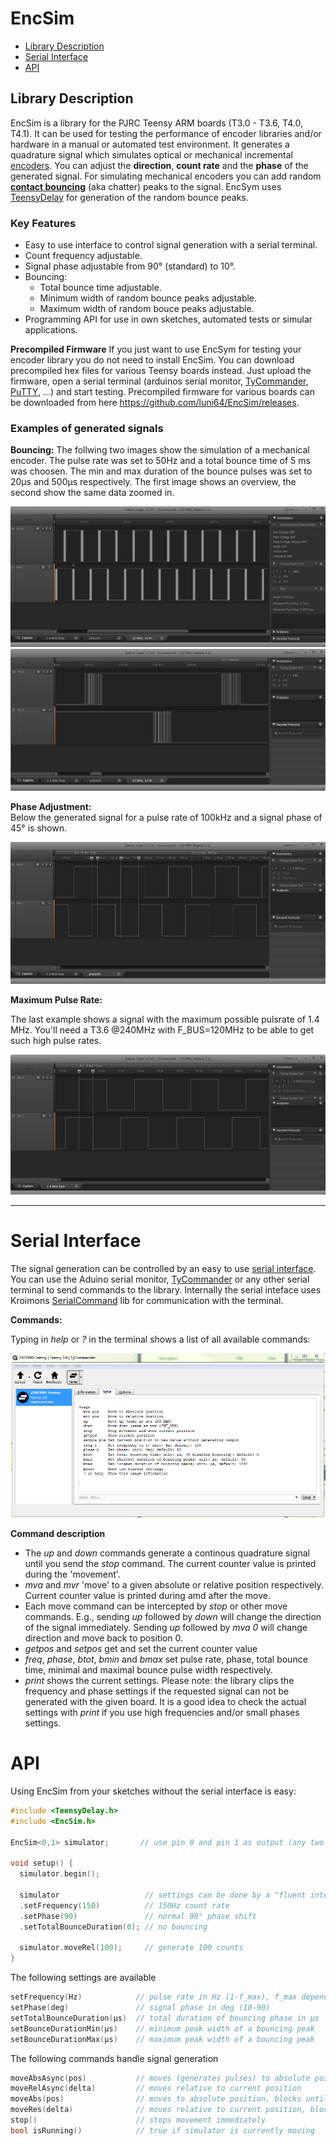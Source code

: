# EncSim
- [Library Description](#library-description)
- [Serial Interface](#serial-interface)
- [API](#api)

## Library Description 
EncSim is a library for the PJRC Teensy ARM boards (T3.0 - T3.6, T4.0, T4.1). It can be used for testing the performance of encoder libraries and/or hardware in a manual or automated test environment. It generates a quadrature signal which simulates optical or mechanical incremental [encoders](https://en.wikipedia.org/wiki/Rotary_encoder#Incremental_rotary_encoder). You can adjust the **direction**, **count rate** and the **phase** of the generated signal. For simulating mechanical encoders you can add  random [**contact bouncing**](https://en.wikipedia.org/wiki/Switch#Contact_bounce) (aka chatter) peaks to the signal. EncSym uses [TeensyDelay](https://github.com/luni64/TeensyDelay) for generation of the random bounce peaks.

### Key Features
- Easy to use interface to control signal generation with a serial terminal.
- Count frequency adjustable.
- Signal phase adjustable from 90° (standard) to 10°.
- Bouncing:
  - Total bounce time adjustable.
  - Minimum width of random bounce peaks adjustable.
  - Maximum width of random bouce peaks adjustable.
- Programming API for use in own sketches, automated tests or simular applications.

**Precompiled Firmware** 
If you just want to use EncSym for testing your encoder library you do not need to install EncSim. You can download precompiled hex files for various Teensy boards instead. Just upload the firmware, open a serial terminal (arduinos serial monitor, [TyCommander](https://github.com/Koromix/tytools),  [PuTTY](http://www.putty.org/), ...) and start testing. Precompiled firmware for various boards can be downloaded from here https://github.com/luni64/EncSim/releases.


### Examples of generated signals
**Bouncing:** 
The follwing two images show the simulation of a mechanical encoder. The pulse rate was set to 50Hz and a total bounce time of 5 ms was choosen. The min and max duration of the bounce pulses was set to 20µs and 500µs respectively. The first image shows an overview, the second show the same data zoomed in.

![50Hz with enabled bouncing](/media/50Hz_bounce5000_20_500.PNG?raw=true "50 Hz bouncing")
![50Hz with enabled bouncing](/media/50Hz_bounce5000_20_500_zoom.PNG?raw=true "50 Hz bouncing")

**Phase Adjustment:**  
Below the generated signal for a pulse rate of 100kHz and a signal phase of 45° is shown.

![100kHz, 45deg](/media/100kHz45deg.PNG?raw=true "100KHz, 45deg")

**Maximum Pulse Rate:**

The last example shows a signal with the maximum possible pulsrate of 1.4 MHz. You'll need a T3.6 @240MHz with F_BUS=120MHz to be able to get such high pulse rates. 

![100kHz, 45deg](/media/1_4MHz.PNG?raw=true)

*** 

# Serial Interface
The signal generation can be controlled by an easy to use [serial interface](https://github.com/luni64/EncSim/tree/master/examples/SerialControl). You can use the Aduino serial monitor,  [TyCommander](https://github.com/Koromix/tytools) or any other serial terminal to send commands to the library. Internally the serial inteface uses Kroimons [SerialCommand](https://github.com/kroimon/Arduino-SerialCommand) lib for communication with the terminal.

**Commands:**

Typing in *help* or *?* in the terminal shows a list of all available commands:

![help output](/media/interface.PNG?raw=true)

**Command description**

- The *up* and *down* commands generate a continous quadrature signal until you send the *stop* command. The current counter value is printed during the 'movement'.
- *mva* and *mvr* 'move' to a given absolute or relative position respectively. Current counter value is printed during amd after the move.
- Each move command can be intercepted by *stop* or other move commands. E.g., sending *up* followed by *down* will change the direction of the signal immediately. Sending *up* followed by *mva 0* will change direction and move back to position 0.
- *getpos* and *setpos* get and set the current counter value
- *freq*, *phase*, *btot*, *bmin* and *bmax* set pulse rate, phase, total bounce time, minimal and maximal bounce pulse width respectively.
- *print* shows the current settings.  Please note: the library clips the frequency and phase settings if the requested signal can not be generated with the given board. It is a good idea to check the actual settings with *print* if you use high frequencies and/or small phases settings.

# API
Using EncSim from your sketches without the serial interface is easy:
```c++
#include <TeensyDelay.h>
#include <EncSim.h>

EncSim<0,1> simulator;       // use pin 0 and pin 1 as output (any two digital pins can be used)

void setup() {
  simulator.begin();

  simulator                   // settings can be done by a "fluent interface"
  .setFrequency(150)          // 150Hz count rate
  .setPhase(90)               // normal 90° phase shift
  .setTotalBounceDuration(0); // no bouncing
  
  simulator.moveRel(100);     // generate 100 counts
}
```
The following settings are available
```c++
setFrequency(Hz)            // pulse rate in Hz (1-f_max), f_max depends on board and F_BUS settings
setPhase(deg)               // signal phase in deg (10-90)
setTotalBounceDuration(µs)  // total duration of bouncing phase in µs
setBounceDurationMin(µs)    // minimum peak width of a bouncing peak
setBounceDurationMax(µs)    // maximum peak width of a bouncing peak
```
The following commands handle signal generation
```c++
moveAbsAsync(pos)           // moves (generates pulses) to absolute position, returns after starting the move
moveRelAsync(delta)         // moves relative to current position
moveAbs(pos)                // moves to absolute position, blocks until movement is done
moveRes(delta)              // moves relative to current position, blocks until movement is done
stop()                      // stops movement immediately
bool isRunning()            // true if simulator is currently moving
```



